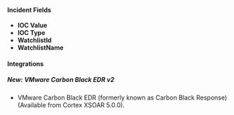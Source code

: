 
#### Incident Fields
- **IOC Value**
- **IOC Type**
- **WatchlistId**
- **WatchlistName**

#### Integrations
##### New: VMware Carbon Black EDR v2
- VMware Carbon Black EDR (formerly known as Carbon Black Response) (Available from Cortex XSOAR 5.0.0).
